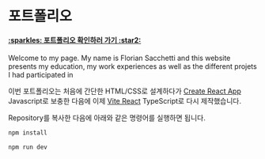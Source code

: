# 포트폴리오

 <h4><a href="https://floriansacc.github.io/" target="_blank" text-decoration="none; color:inherit;">:sparkles: 포트폴리오 확인하러 가기 :star2:</a></h4>

Welcome to my page. My name is Florian Sacchetti and this website presents my education, my work experiences as well as the different projets I had participated in

이번 포트폴리오는 처음에 간단한 HTML/CSS로 설계하다가 [Create React App](https://create-react-app.dev/) Javascript로 보충한 다음에 이제 [Vite React](https://vite.dev/) TypeScript로 다시 제작했습니다.

Repository를 복사한 다음에 아래와 같은 명령어를 실행하면 됩니다.

```sh
npm install

npm run dev
```
